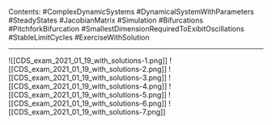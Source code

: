 Contents:
#ComplexDynamicSystems 
#DynamicalSystemWithParameters 
#SteadyStates 
#JacobianMatrix 
#Simulation 
#Bifurcations 
#PitchforkBifurcation
#SmallestDimensionRequiredToExibitOscillations
#StableLimitCycles
#ExerciseWithSolution 

---

![[CDS_exam_2021_01_19_with_solutions-1.png]]
![[CDS_exam_2021_01_19_with_solutions-2.png]]
![[CDS_exam_2021_01_19_with_solutions-3.png]]
![[CDS_exam_2021_01_19_with_solutions-4.png]]
![[CDS_exam_2021_01_19_with_solutions-5.png]]
![[CDS_exam_2021_01_19_with_solutions-6.png]]
![[CDS_exam_2021_01_19_with_solutions-7.png]]







